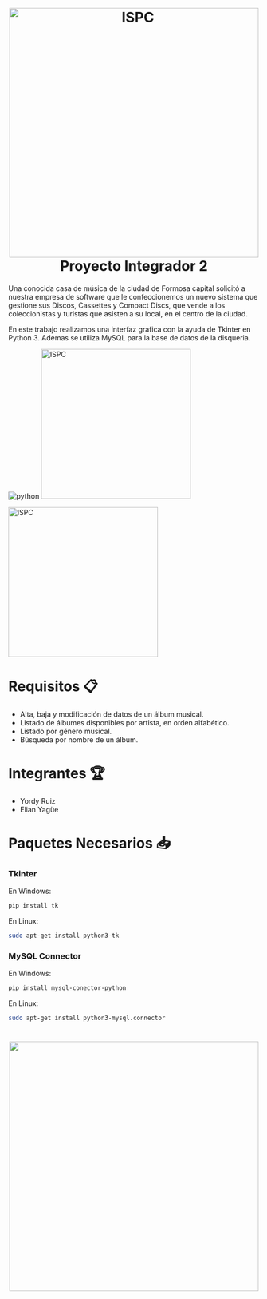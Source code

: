 <h1 align="center">
  <br>
  <img src="https://user-images.githubusercontent.com/105828833/199615284-30649b98-18c2-4a0e-9328-b6440091ba8f.png" alt="ISPC" width="500"></a>
  <br>
  Proyecto Integrador 2
  <br>
</h1>


Una conocida casa de música de la ciudad de Formosa capital solicitó a nuestra empresa de 
software que le confeccionemos un nuevo sistema que gestione sus Discos, Cassettes y 
Compact Discs, que vende a los coleccionistas y turistas que asisten a su local, en el centro 
de la ciudad.

En este trabajo realizamos una interfaz grafica con la ayuda de Tkinter en Python 3. Ademas se
utiliza MySQL para la base de datos de la disqueria.

![python](https://user-images.githubusercontent.com/105828833/199620234-882a6611-1fd3-4149-ae18-5bfa107872e4.png) <img src="https://user-images.githubusercontent.com/105828833/199620239-111abb21-3fc1-4486-84bd-8bac7766fccc.png" alt="ISPC" width="300"></a>

<img src="https://user-images.githubusercontent.com/105828833/199620239-111abb21-3fc1-4486-84bd-8bac7766fccc.png" alt="ISPC" width="300"></a>


# Requisitos :clipboard:

- Alta, baja y modificación de datos de un álbum musical.
- Listado de álbumes disponibles por artista, en orden alfabético.
- Listado por género musical.
- Búsqueda por nombre de un álbum.

# Integrantes :trophy:

- Yordy Ruiz
- Elian Yagüe

# Paquetes Necesarios :inbox_tray:

### Tkinter

En Windows:
```bash
pip install tk
```
En Linux:
```bash
sudo apt-get install python3-tk
```
### MySQL Connector

En Windows:
```bash
pip install mysql-conector-python
```
En Linux:
```bash
sudo apt-get install python3-mysql.connector
```
<h1 align="center">
  <img src="https://user-images.githubusercontent.com/105828833/199618216-79e169c8-2180-4b60-8553-da589ae67b11.png" width="500">
